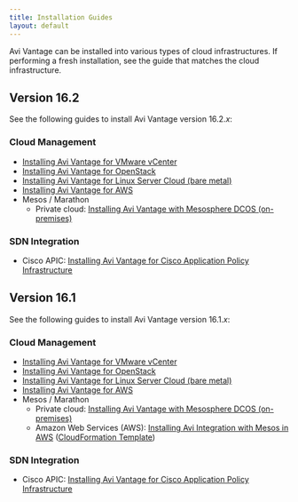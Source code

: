 ```yaml
---
title: Installation Guides
layout: default
---
```

Avi Vantage can be installed into various types of cloud infrastructures. If performing a fresh installation, see the guide that matches the cloud infrastructure.

## Version 16.2

See the following guides to install Avi Vantage version 16.2.*x*:

### Cloud Management

* <a href="/docs/latest/installing-avi-vantage-for-vmware-vcenter-16-2">Installing Avi Vantage for VMware vCenter</a>
* <a href="/docs/latest/installing-avi-vantage-for-openstack-16-2">Installing Avi Vantage for OpenStack</a>
* <a href="/docs/latest/installing-avi-vantage-for-a-linux-server-cloud-16-2">Installing Avi Vantage for Linux Server Cloud (bare metal)</a>
* <a href="/docs/latest/installing-avi-vantage-in-amazon-web-services-16-2">Installing Avi Vantage for AWS</a>
* Mesos / Marathon  
    * Private cloud: <a href="/docs/latest/installing-avi-vantage-with-mesosphere-dcos-16-2">Installing Avi Vantage with Mesosphere DCOS (on-premises)</a> 

### SDN Integration

* Cisco APIC: <a href="/docs/latest/installing-avi-vantage-for-cisco-apic-16-2">Installing Avi Vantage for Cisco Application Policy Infrastructure</a>  

## Version 16.1

See the following guides to install Avi Vantage version 16.1.*x*:

### Cloud Management

* <a href="/docs/latest/installing-avi-vantage-for-vmware-vcenter_16_1">Installing Avi Vantage for VMware vCenter</a>
* <a href="/docs/latest/installing-avi-vantage-for-openstack-16-1">Installing Avi Vantage for OpenStack</a>
* <a href="/docs/latest/installing-avi-vantage-for-a-linux-server-cloud">Installing Avi Vantage for Linux Server Cloud (bare metal)</a>
* <a href="/docs/latest/installing-avi-vantage-in-amazon-web-services">Installing Avi Vantage for AWS</a>
* Mesos / Marathon  
    * Private cloud: <a href="/installing-avi-vantage-with-mesosphere-dcos-on-premises/">Installing Avi Vantage with Mesosphere DCOS (on-premises)</a>
    * Amazon Web Services (AWS): <a href="/docs/latest/installing-avi-integration-with-mesos-in-aws">Installing Avi Integration with Mesos in AWS</a> (<a href="https://s3-us-west-1.amazonaws.com/avi-tm/avi-mesos.cloudformation.json">CloudFormation Template</a>) 

### SDN Integration

* Cisco APIC: <a href="/docs/latest/installing-avi-vantage-for-cisco-application-policy-infrastructure-controller/">Installing Avi Vantage for Cisco Application Policy Infrastructure</a>   